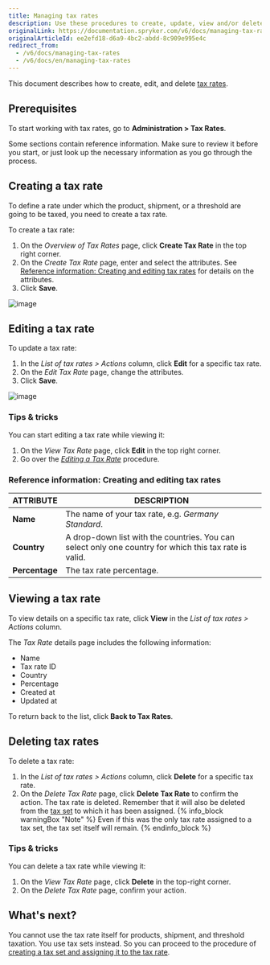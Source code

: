 ```yaml
---
title: Managing tax rates
description: Use these procedures to create, update, view and/or delete tax rates and tax sets in the Back Office.
originalLink: https://documentation.spryker.com/v6/docs/managing-tax-rates
originalArticleId: ee2efd18-d6a9-4bc2-abdd-8c909e995e4c
redirect_from:
  - /v6/docs/managing-tax-rates
  - /v6/docs/en/managing-tax-rates
---
```


This document describes how to create, edit, and delete [tax rates](/docs/scos/user/features/{{page.version}}/tax-feature-overview.html).

## Prerequisites
To start working with tax rates, go to **Administration > Tax Rates**.

Some sections contain reference information. Make sure to review it before you start, or just look up the necessary information as you go through the process.

## Creating a tax rate
To define a rate under which the product, shipment, or a threshold are going to be taxed, you need to create a tax rate. 

To create a tax rate:

1. On the *Overview of Tax Rates* page, click **Create Tax Rate** in the top right corner.
2. On the *Create Tax Rate* page, enter and select the attributes. See [ Reference information: Creating and editing tax rates](#reference-information--creating-and-editing-tax-rates) for details on the attributes.
3. Click **Save**.

![image](https://spryker.s3.eu-central-1.amazonaws.com/docs/User+Guides/Back+Office+User+Guides/Taxes/Managing+Tax+Rates/create-tax-rate.png) 

## Editing a tax rate
To update a tax rate:

1. In the *List of tax rates > Actions* column, click **Edit** for a specific tax rate.
2. On the *Edit Tax Rate* page, change the attributes.
3. Click **Save**.

![image](https://spryker.s3.eu-central-1.amazonaws.com/docs/User+Guides/Back+Office+User+Guides/Taxes/Managing+Tax+Rates/editing-tax-rate.png) 

### Tips & tricks
You can start editing a tax rate while viewing it:
1. On the *View Tax Rate* page, click **Edit** in the top right corner.
2. Go over the [*Editing a Tax Rate*](#editing-a-tax-rate) procedure.

### Reference information: Creating and editing tax rates

| ATTRIBUTE |DESCRIPTION  |
| --- | --- |
| **Name** | The name of your tax rate, e.g. _Germany Standard_. |
| **Country** | A drop-down list with the countries. You can select only one country for which this tax rate is valid.|
| **Percentage** | The tax rate percentage. |

## Viewing a tax rate
To view details on a specific tax rate, click **View** in the *List of tax rates > Actions* column.

The *Tax Rate* details page includes the following information:
* Name
* Tax rate ID
* Country	
* Percentage
* Created at
* Updated at

To return back to the list, click **Back to Tax Rates**.

## Deleting tax rates
To delete a tax rate:

1. In the *List of tax rates > Actions* column, click **Delete** for a specific tax rate.
2. On the *Delete Tax Rate* page, click **Delete Tax Rate** to confirm the action.
The tax rate is deleted. Remember that it will also be deleted from the [tax set](/docs/scos/user/back-office-user-guides/{{page.version}}/administration/tax-sets/managing-tax-sets.html) to which it has been assigned. 
{% info_block warningBox "Note" %}
Even if this was the only tax rate assigned to a tax set, the tax set itself will remain.
{% endinfo_block %}

### Tips & tricks
You can delete a tax rate while viewing it:
1. On the *View Tax Rate* page, click **Delete** in the top-right corner.
2. On the *Delete Tax Rate* page, confirm your action.

## What's next?
You cannot use the tax rate itself for products, shipment, and threshold taxation. You use tax sets instead. 
So you can proceed to the procedure of [creating a tax set and assigning it to the tax rate](/docs/scos/user/back-office-user-guides/{{page.version}}/administration/tax-sets/managing-tax-sets.html). 



